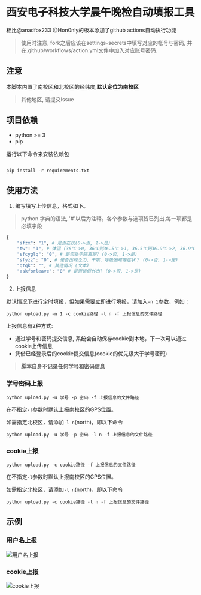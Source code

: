 # 西安电子科技大学晨午晚检自动填报工具

相比@anadfox233 @Hon0nly的版本添加了github actions自动执行功能

> 使用时注意, fork之后应该在settings-secrets中填写对应的帐号与密码, 并在.github/workflows/action.yml文件中加入对应账号密码.

## 注意 
本脚本内置了南校区和北校区的经纬度,**默认定位为南校区**

> 其他地区, 请提交Issue

## 项目依赖
* python >= 3
* pip

运行以下命令来安装依赖包

```shell script

pip install -r requirements.txt
```

## 使用方法
1. 编写填写上传信息，格式如下。
> python 字典的语法, '#'以后为注释。各个参数与选项皆已列出,每一项都是必填字段
```python
{
    "sfzx": "1", # 是否在校(0->否, 1->是)
    "tw": "1", # 体温 (36℃->0, 36℃到36.5℃->1, 36.5℃到36.9℃->2, 36.9℃到37℃.3->3, 37.3℃到38℃->4, 38℃到38.5℃->5, 38.5℃到39℃->6, 39℃到40℃->7, 40℃以上->8)
    "sfcyglq": "0", # 是否处于隔离期? (0->否, 1->是)
    "sfyzz": "0", # 是否出现乏力、干咳、呼吸困难等症状？ (0->否, 1->是)
    "qtqk": "", # 其他情况 (文本)
    "askforleave": "0" # 是否请假外出? (0->否, 1->是)
}
```
2. 上报信息

默认情况下进行定时填报，但如果需要立即进行填报，请加入`-n 1`参数，例如：
```shell script
python upload.py -n 1 -c cookie路径 -l n -f 上报信息的文件路径
```

上报信息有2种方式: 
* 通过学号和密码提交信息, 系统会自动保存cookie到本地，下一次可以通过cookie上传信息 
* 凭借已经登录后的cookie提交信息(cookie的优先级大于学号密码)
> **脚本自身不记录任何学号和密码信息**

### 学号密码上报

```shell script
python upload.py -u 学号 -p 密码 -f 上报信息的文件路径
```

在不指定`-l`参数时默认上报南校区的GPS位置。

如需指定北校区，请添加`-l n`(north)，即以下命令

```shell script
python upload.py -u 学号 -p 密码 -l n -f 上报信息的文件路径
```

### cookie上报
```shell script
python upload.py -c cookie路径 -f 上报信息的文件路径
```

在不指定`-l`参数时默认上报南校区的GPS位置。 

如需指定北校区，请添加`-l n`(north)，即以下命令

```shell script
python upload.py -c cookie路径 -l n -f 上报信息的文件路径
```

## 示例

### 用户名上报

![用户名上报](https://ning-wang.oss-cn-beijing.aliyuncs.com/blog-imags/用户名上报.gif)

### cookie上报

![cookie上报](https://ning-wang.oss-cn-beijing.aliyuncs.com/blog-imags/cookie上报.gif)
